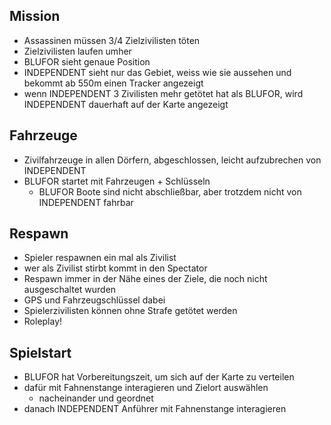 ## Mission
* Assassinen müssen 3/4 Zielzivilisten töten
* Zielzivilisten laufen umher
* BLUFOR sieht genaue Position
* INDEPENDENT sieht nur das Gebiet, weiss wie sie aussehen und bekommt ab 550m einen Tracker angezeigt
* wenn INDEPENDENT 3 Zivilisten mehr getötet hat als BLUFOR, wird INDEPENDENT dauerhaft auf der Karte angezeigt

## Fahrzeuge
* Zivilfahrzeuge in allen Dörfern, abgeschlossen, leicht aufzubrechen von INDEPENDENT
* BLUFOR startet mit Fahrzeugen + Schlüsseln
    * BLUFOR Boote sind nicht abschließbar, aber trotzdem nicht von INDEPENDENT fahrbar

## Respawn
* Spieler respawnen ein mal als Zivilist
* wer als Zivilist stirbt kommt in den Spectator
* Respawn immer in der Nähe eines der Ziele, die noch nicht ausgeschaltet wurden
* GPS und Fahrzeugschlüssel dabei
* Spielerzivilisten können ohne Strafe getötet werden
* Roleplay!

## Spielstart
* BLUFOR hat Vorbereitungszeit, um sich auf der Karte zu verteilen
* dafür mit Fahnenstange interagieren und Zielort auswählen
    * nacheinander und geordnet
* danach INDEPENDENT Anführer mit Fahnenstange interagieren
